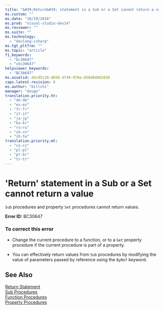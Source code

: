 ```yaml
---
title: "&#39;Return&#39; statement in a Sub or a Set cannot return a value | Microsoft Docs"
ms.custom: ""
ms.date: "10/19/2016"
ms.prod: "visual-studio-dev14"
ms.reviewer: ""
ms.suite: ""
ms.technology: 
  - "devlang-csharp"
ms.tgt_pltfrm: ""
ms.topic: "article"
f1_keywords: 
  - "bc30647"
  - "vbc30647"
helpviewer_keywords: 
  - "BC30647"
ms.assetid: d4c05c28-d650-4f49-976e-650d84802036
caps.latest.revision: 8
ms.author: "billchi"
manager: "douge"
translation.priority.ht: 
  - "de-de"
  - "es-es"
  - "fr-fr"
  - "it-it"
  - "ja-jp"
  - "ko-kr"
  - "ru-ru"
  - "zh-cn"
  - "zh-tw"
translation.priority.mt: 
  - "cs-cz"
  - "pl-pl"
  - "pt-br"
  - "tr-tr"
---
```

# &#39;Return&#39; statement in a Sub or a Set cannot return a value
`Sub` procedures and property `Set` procedures cannot return values.  
  
 **Error ID:** BC30647  
  
### To correct this error  
  
-   Change the current procedure to a function, or to a `Get` property procedure if the current procedure is part of a property.  
  
-   You can effectively return values from `Sub` procedures by modifying the value of parameters passed by reference using the `ByRef` keyword.  
  
## See Also  
 [Return Statement](../Topic/Return%20Statement%20\(Visual%20Basic\).md)   
 [Sub Procedures](../Topic/Sub%20Procedures%20\(Visual%20Basic\).md)   
 [Function Procedures](../Topic/Function%20Procedures%20\(Visual%20Basic\).md)   
 [Property Procedures](../Topic/Property%20Procedures%20\(Visual%20Basic\).md)